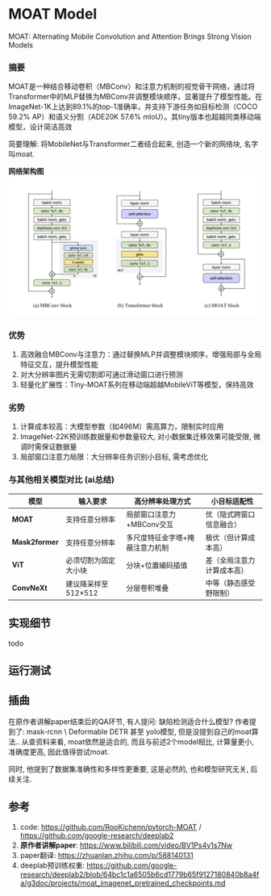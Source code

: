 # MOAT Model
MOAT: Alternating Mobile Convolution and Attention Brings Strong Vision Models


### 摘要
MOAT是一种结合移动卷积（MBConv）和注意力机制的视觉骨干网络，通过将Transformer中的MLP替换为MBConv并调整模块顺序，显著提升了模型性能。在ImageNet-1K上达到89.1%的top-1准确率，并支持下游任务如目标检测（COCO 59.2% AP）和语义分割（ADE20K 57.6% mIoU）。其tiny版本也超越同类移动端模型，设计简洁高效

简要理解: 将MobileNet与Transformer二者结合起来, 创造一个新的网络块, 名字叫moat.

**网络架构图**
![moat block architecture](assets/moat_architecture.png)

### 优势
1. ​高效融合MBConv与注意力​：通过替换MLP并调整模块顺序，增强局部与全局特征交互，提升模型性能
2. 对大分辨率图片无需切割即可通过滑动窗口进行预测
3. ​轻量化扩展性​：Tiny-MOAT系列在移动端超越MobileViT等模型，保持高效


### 劣势
1. ​计算成本较高​：大模型参数（如496M）需高算力，限制实时应用
2. ImageNet-22K预训练数据量和参数量较大, 对小数据集迁移效果可能受限, 微调时需保证数据量
3. ​局部窗口注意力局限​：大分辨率任务识别小目标, 需考虑优化

### 与其他相关模型对比 (ai总结)
| 模型       | 输入要求                | 高分辨率处理方式          | 小目标适配性               |
|------------|-------------------------|---------------------------|----------------------------|
| ​**MOAT**​   | 支持任意分辨率          | 局部窗口注意力+MBConv交互 | 优（隐式跨窗口信息融合）   |
| ​**Mask2former**​    | 支持任意分辨率    | 多尺度特征金字塔+掩蔽注意力机制         | 极优（但计算成本高） |
| ​**ViT**​    | 必须切割为固定大小块    | 分块+位置编码插值         | 差（全局注意力计算成本高） |
| ​**ConvNeXt**| 建议降采样至512×512     | 分层卷积堆叠              | 中等（静态感受野限制）     |


## 实现细节
todo

## 运行测试


## 插曲
在原作者讲解paper结束后的QA环节, 有人提问: 缺陷检测适合什么模型?
作者提到了: mask-rcnn \ Deformable DETR 甚至 yolo模型, 但是没提到自己的moat算法..
从查资料来看, moat依然是适合的, 而且与前述2个model相比, 计算量更小, 准确度更高, 因此值得尝试moat.

同时, 他提到了数据集准确性和多样性更重要, 这是必然的, 也和模型研究无关, 后续关注.


## 参考
1. code: https://github.com/RooKichenn/pytorch-MOAT / https://github.com/google-research/deeplab2
2. **原作者讲解paper**: https://www.bilibili.com/video/BV1Ps4y1s7Nw
3. paper翻译: https://zhuanlan.zhihu.com/p/588140131
4. deeplab预训练权重: https://github.com/google-research/deeplab2/blob/64bc1c1a6505b6cd1779b65f9127180840b8a4fa/g3doc/projects/moat_imagenet_pretrained_checkpoints.md

